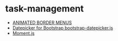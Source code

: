 task-management
===============

- [ANIMATED BORDER MENUS](http://tympanus.net/codrops/2013/09/30/animated-border-menus/)
- [Datepicker for Bootstrap bootstrap-datepicker.js](http://www.eyecon.ro/bootstrap-datepicker/)
- [Moment.js](http://momentjs.com/)
